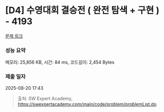 # [D4] 수영대회 결승전 ( 완전 탐색 + 구현 ) - 4193 

[문제 링크](https://swexpertacademy.com/main/code/problem/problemDetail.do?contestProbId=AWKaG6_6AGQDFARV) 

### 성능 요약

메모리: 25,856 KB, 시간: 84 ms, 코드길이: 2,454 Bytes

### 제출 일자

2025-08-20 17:43



> 출처: SW Expert Academy, https://swexpertacademy.com/main/code/problem/problemList.do